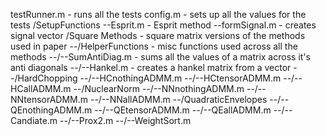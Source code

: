 testRunner.m - runs all the tests
config.m - sets up all the values for the tests
/SetupFunctions
--Esprit.m - Esprit method
--formSignal.m - creates signal vector
/Square Methods - square matrix versions of the methods used in paper
--/HelperFunctions - misc functions used across all the methods
--/--SumAntiDiag.m - sums all the values of a matrix across it's anti diagonals
--/--Hankel.m - creates a hankel matrix from a vector
--/HardChopping
--/--HCnothingADMM.m
--/--HCtensorADMM.m
--/--HCallADMM.m
--/NuclearNorm
--/--NNnothingADMM.m
--/--NNtensorADMM.m
--/--NNallADMM.m
--/QuadraticEnvelopes
--/--QEnothingADMM.m
--/--QEtensorADMM.m
--/--QEallADMM.m
--/--Candiate.m
--/--Prox2.m
--/--WeightSort.m
